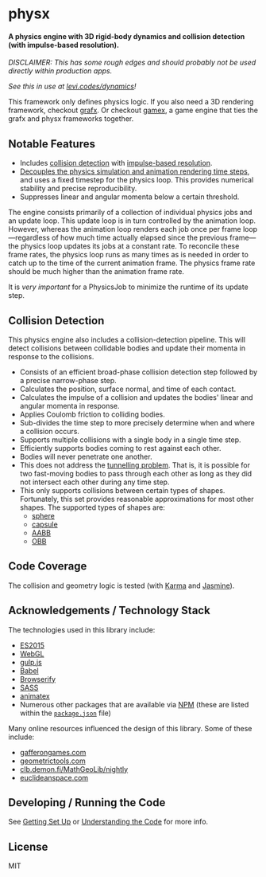 # physx

#### A physics engine with 3D rigid-body dynamics and collision detection (with impulse-based resolution).

_DISCLAIMER: This has some rough edges and should probably not be used directly within production apps._

_See this in use at [levi.codes/dynamics][demo]!_

This framework only defines physics logic. If you also need a 3D rendering framework, checkout
[grafx][grafx]. Or checkout [gamex][gamex], a game engine that ties the grafx and physx frameworks
together.

## Notable Features

- Includes [collision detection][collision-detection] with [impulse-based 
  resolution][collision-resolution].
- [Decouples the physics simulation and animation rendering time steps][stable-time-steps], and uses
  a fixed timestep for the physics loop. This provides numerical stability and precise
  reproducibility.
- Suppresses linear and angular momenta below a certain threshold.

The engine consists primarily of a collection of individual physics jobs and an update loop. This
update loop is in turn controlled by the animation loop. However, whereas the animation loop renders
each job once per frame loop&mdash;regardless of how much time actually elapsed since the previous
frame&mdash;the physics loop updates its jobs at a constant rate. To reconcile these frame rates,
the physics loop runs as many times as is needed in order to catch up to the time of the current
animation frame. The physics frame rate should be much higher than the animation frame rate.

It is _very important_ for a PhysicsJob to minimize the runtime of its update step.

## Collision Detection

This physics engine also includes a collision-detection pipeline. This will detect collisions
between collidable bodies and update their momenta in response to the collisions.

- Consists of an efficient broad-phase collision detection step followed by a precise narrow-phase
  step.
- Calculates the position, surface normal, and time of each contact.
- Calculates the impulse of a collision and updates the bodies' linear and angular momenta in
  response.
- Applies Coulomb friction to colliding bodies.
- Sub-divides the time step to more precisely determine when and where a collision occurs.
- Supports multiple collisions with a single body in a single time step.
- Efficiently supports bodies coming to rest against each other.
- Bodies will never penetrate one another.
- This does not address the [tunnelling problem][tunnelling-problem]. That is, it is possible for
  two fast-moving bodies to pass through each other as long as they did not intersect each other
  during any time step.
- This only supports collisions between certain types of shapes. Fortunately, this set provides
  reasonable approximations for most other shapes. The supported types of shapes are:
    - [sphere][sphere]
    - [capsule][capsule]
    - [AABB][aabb]
    - [OBB][obb]

## Code Coverage

The collision and geometry logic is tested (with [Karma][karma] and [Jasmine][jasmine]).

## Acknowledgements / Technology Stack

The technologies used in this library include:

- [ES2015][es2015]
- [WebGL][webgl]
- [gulp.js][gulp]
- [Babel][babel]
- [Browserify][browserify]
- [SASS][sass]
- [animatex][animatex]
- Numerous other packages that are available via [NPM][npm] (these are listed within the
  [`package.json`](./package.json) file)

Many online resources influenced the design of this library. Some of these include:

- [gafferongames.com][gafferongames]
- [geometrictools.com][geometrictools]
- [clb.demon.fi/MathGeoLib/nightly][mathgeolib]
- [euclideanspace.com][euclideanspace]

## Developing / Running the Code

See [Getting Set Up](./docs/getting-set-up) or [Understanding the
Code](./docs/understanding-the-code) for more info.

## License

MIT

[demo]: http://levi.codes/dynamics

[grafx]: https://github.com/levilindsey/grafx
[gamex]: https://github.com/levilindsey/gamex
[animatex]: https://github.com/levilindsey/animatex

[tunnelling-problem]: https://www.aorensoftware.com/blog/2011/06/01/when-bullets-move-too-fast/
[sphere]: https://en.wikipedia.org/wiki/Sphere
[capsule]: https://en.wikipedia.org/wiki/Capsule_(geometry)
[aabb]: https://en.wikipedia.org/w/index.php?title=Axis-aligned_bounding_box&redirect=no
[obb]: https://en.wikipedia.org/w/index.php?title=Oriented_bounding_box&redirect=no

[es2015]: http://www.ecma-international.org/ecma-262/6.0/
[webgl]: https://developer.mozilla.org/en-US/docs/Web/API/WebGL_API
[node]: http://nodejs.org/
[babel]: https://babeljs.io/
[browserify]: http://browserify.org/
[gulp]: http://gulpjs.com/
[sass]: http://sass-lang.com/
[jasmine]: http://jasmine.github.io/
[karma]: https://karma-runner.github.io/1.0/index.html
[npm]: http://npmjs.org/

[gafferongames]: http://gafferongames.com
[geometrictools]: http://geometrictools.com
[mathgeolib]: http://clb.demon.fi/MathGeoLib/nightly
[euclideanspace]: http://euclideanspace.com

[collision-detection]: https://en.wikipedia.org/wiki/Collision_detection
[collision-resolution]: https://en.wikipedia.org/wiki/Collision_response#Impulse-based_contact_model
[stable-time-steps]: https://gafferongames.com/post/fix_your_timestep/

